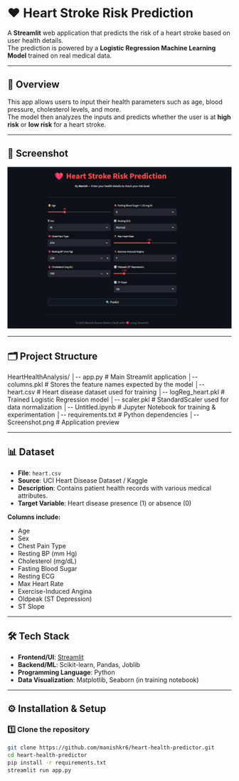 # ❤️ Heart Stroke Risk Prediction

A **Streamlit** web application that predicts the risk of a heart stroke based on user health details.  
The prediction is powered by a **Logistic Regression Machine Learning Model** trained on real medical data.

---

## 📌 Overview

This app allows users to input their health parameters such as age, blood pressure, cholesterol levels, and more.  
The model then analyzes the inputs and predicts whether the user is at **high risk** or **low risk** for a heart stroke.

---

## 📸 Screenshot

![App Screenshot](Screenshot.png)

---

## 🗂 Project Structure

HeartHealthAnalysis/
│-- app.py # Main Streamlit application
│-- columns.pkl # Stores the feature names expected by the model
│-- heart.csv # Heart disease dataset used for training
│-- logReg_heart.pkl # Trained Logistic Regression model
│-- scaler.pkl # StandardScaler used for data normalization
│-- Untitled.ipynb # Jupyter Notebook for training & experimentation
│-- requirements.txt # Python dependencies
│-- Screenshot.png # Application preview


---

## 📊 Dataset

- **File**: `heart.csv`  
- **Source**: UCI Heart Disease Dataset / Kaggle  
- **Description**: Contains patient health records with various medical attributes.  
- **Target Variable**: Heart disease presence (1) or absence (0)  

**Columns include:**
- Age
- Sex
- Chest Pain Type
- Resting BP (mm Hg)
- Cholesterol (mg/dL)
- Fasting Blood Sugar
- Resting ECG
- Max Heart Rate
- Exercise-Induced Angina
- Oldpeak (ST Depression)
- ST Slope

---

## 🛠 Tech Stack

- **Frontend/UI**: [Streamlit](https://streamlit.io/)
- **Backend/ML**: Scikit-learn, Pandas, Joblib
- **Programming Language**: Python
- **Data Visualization**: Matplotlib, Seaborn (in training notebook)

---

## ⚙️ Installation & Setup

### 1️⃣ Clone the repository
```bash
git clone https://github.com/manishkr6/heart-health-predictor.git
cd heart-health-predictor
pip install -r requirements.txt
streamlit run app.py
